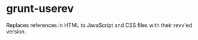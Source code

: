 grunt-userev
============

Replaces references in HTML to JavaScript and CSS files with their revv'ed version.
